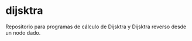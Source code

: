 # dijsktra
Repositorio para programas de cálculo de Dijsktra y Dijsktra reverso desde un nodo dado.
